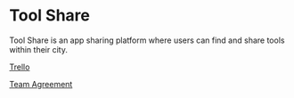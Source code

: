 # Tool Share

Tool Share is an app sharing platform where users can find and share tools within their city.

[Trello](https://trello.com/b/lMQDnfwi/tool-share)

[Team Agreement](https://docs.google.com/document/d/1ryQMBuH6gXrHrxLx_NkCaN7Azr95d7lRyIM4f-5L_vY/edit?usp=sharing)
